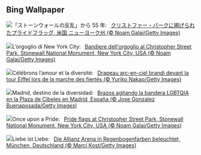 ## Bing Wallpaper
![](https://www.bing.com/th?id=OHR.ChristopherPark_JA-JP8669771947_UHD.jpg&w=1000)「ストーンウォールの反乱」から 55 年:&nbsp;&ensp;[クリストファー・パークに掲げられたプライドフラッグ, 米国 ニューヨーク州 (© Noam Galai/Getty Images)](https://www.bing.com/th?id=OHR.ChristopherPark_JA-JP8669771947_UHD.jpg)
<br><br/>
![](https://www.bing.com/th?id=OHR.ChristopherPark_IT-IT1992922645_UHD.jpg&w=1000)L’orgoglio di New York City:&nbsp;&ensp;[Bandiere dell'orgoglio al Christopher Street Park, Stonewall National Monument, New York City, USA (© Noam Galai/Getty Images)](https://www.bing.com/th?id=OHR.ChristopherPark_IT-IT1992922645_UHD.jpg)
<br><br/>
![](https://www.bing.com/th?id=OHR.ParisPrideParade_FR-FR5537567713_UHD.jpg&w=1000)Célébrons l’amour et la diversité:&nbsp;&ensp;[Drapeau arc-en-ciel brandi devant la tour Eiffel lors de la marche des fiertés (© Yuriko Nakao/Getty Images)](https://www.bing.com/th?id=OHR.ParisPrideParade_FR-FR5537567713_UHD.jpg)
<br><br/>
![](https://www.bing.com/th?id=OHR.PrideMadrid_ES-ES8204092682_UHD.jpg&w=1000)Madrid, destino de la diversidad:&nbsp;&ensp;[Brazos agitando la bandera LGBTQIA en la Plaza de Cibeles en Madrid, España (© Jose Gonzalez Buenaposada/Getty Images)](https://www.bing.com/th?id=OHR.PrideMadrid_ES-ES8204092682_UHD.jpg)
<br><br/>
![](https://www.bing.com/th?id=OHR.ChristopherPark_EN-GB4906176732_UHD.jpg&w=1000)Once upon a Pride:&nbsp;&ensp;[Pride flags at Christopher Street Park, Stonewall National Monument, New York City, USA (© Noam Galai/Getty Images)](https://www.bing.com/th?id=OHR.ChristopherPark_EN-GB4906176732_UHD.jpg)
<br><br/>
![](https://www.bing.com/th?id=OHR.AllianzArena_DE-DE5063263728_UHD.jpg&w=1000)Liebe ist Liebe:&nbsp;&ensp;[Die Allianz Arena in Regenbogenfarben beleuchtet, München, Deutschland (© Marci Kost/Getty Images)](https://www.bing.com/th?id=OHR.AllianzArena_DE-DE5063263728_UHD.jpg)
<br><br/>
